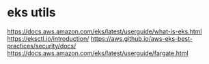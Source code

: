 # eks utils

https://docs.aws.amazon.com/eks/latest/userguide/what-is-eks.html
https://eksctl.io/introduction/
https://aws.github.io/aws-eks-best-practices/security/docs/
https://docs.aws.amazon.com/eks/latest/userguide/fargate.html
